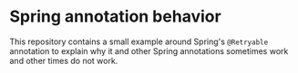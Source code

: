 # Spring annotation behavior

This repository contains a small example around Spring's `@Retryable` annotation to explain why it and other Spring annotations sometimes work and other times do not work. 